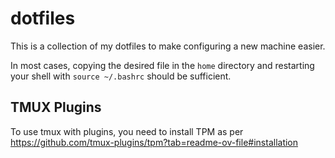 # dotfiles

This is a collection of my dotfiles to make configuring a new machine easier.

In most cases, copying the desired file in the `home` directory and restarting your shell with `source ~/.bashrc` should be sufficient.

## TMUX Plugins

To use tmux with plugins, you need to install TPM as per https://github.com/tmux-plugins/tpm?tab=readme-ov-file#installation
